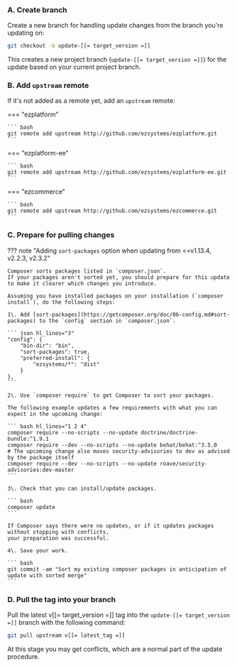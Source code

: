 ### A. Create branch

Create a new branch for handling update changes from the branch you're updating on:

``` bash
git checkout -b update-[[= target_version =]]
```

This creates a new project branch (`update-[[= target_version =]]`) for the update based on your current project branch.

### B. Add `upstream` remote

If it's not added as a remote yet, add an `upstream` remote:

=== "ezplatform"

    ``` bash
    git remote add upstream http://github.com/ezsystems/ezplatform.git
    ```

=== "ezplatform-ee"

    ``` bash
    git remote add upstream http://github.com/ezsystems/ezplatform-ee.git
    ```

=== "ezcommerce"

    ``` bash
    git remote add upstream http://github.com/ezsystems/ezcommerce.git
    ```

### C. Prepare for pulling changes

??? note "Adding `sort-packages` option when updating from <=v1.13.4, v2.2.3, v2.3.2"

    Composer sorts packages listed in `composer.json`.
    If your packages aren't sorted yet, you should prepare for this update to make it clearer which changes you introduce.

    Assuming you have installed packages on your installation (`composer install`), do the following steps:

    1\. Add [sort-packages](https://getcomposer.org/doc/06-config.md#sort-packages) to the `config` section in `composer.json`.

    ``` json hl_lines="3"
    "config": {
        "bin-dir": "bin",
        "sort-packages": true,
        "preferred-install": {
            "ezsystems/*": "dist"
        }
    },
    ```

    2\. Use `composer require` to get Composer to sort your packages.

    The following example updates a few requirements with what you can expect in the upcoming change:

    ``` bash hl_lines="1 2 4"
    composer require --no-scripts --no-update doctrine/doctrine-bundle:^1.9.1
    composer require --dev --no-scripts --no-update behat/behat:^3.5.0
    # The upcoming change also moves security-advisories to dev as advised by the package itself
    composer require --dev --no-scripts --no-update roave/security-advisories:dev-master
    ```

    3\. Check that you can install/update packages.

    ``` bash
    composer update
    ```

    If Composer says there were no updates, or if it updates packages without stopping with conflicts,
    your preparation was successful.

    4\. Save your work.

    ``` bash
    git commit -am "Sort my existing composer packages in anticipation of update with sorted merge"
    ```

### D. Pull the tag into your branch

Pull the latest v[[= target_version =]] tag into the `update-[[= target_version =]]` branch with the following command:

``` bash
git pull upstream v[[= latest_tag =]]
```

At this stage you may get conflicts, which are a normal part of the update procedure.

